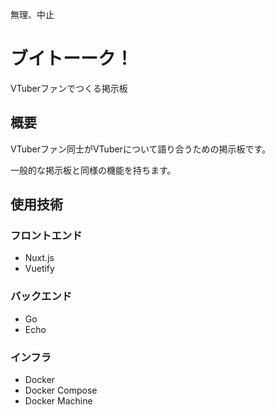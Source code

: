 無理、中止

# ブイトーーク！

VTuberファンでつくる掲示板

## 概要

VTuberファン同士がVTuberについて語り合うための掲示板です。

一般的な掲示板と同様の機能を持ちます。

## 使用技術

### フロントエンド

- Nuxt.js
- Vuetify

### バックエンド

- Go
- Echo

### インフラ

- Docker
- Docker Compose
- Docker Machine

